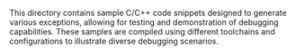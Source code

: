 This directory contains sample C/C++ code snippets designed to generate various exceptions, allowing for testing and demonstration of debugging capabilities. These samples are compiled using different toolchains and configurations to illustrate diverse debugging scenarios.